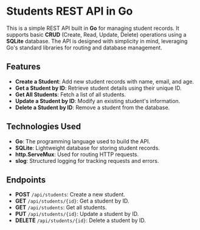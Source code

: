 # Students REST API in Go

This is a simple REST API built in **Go** for managing student records. It supports basic **CRUD** (Create, Read, Update, Delete) operations using a **SQLite** database. The API is designed with simplicity in mind, leveraging Go's standard libraries for routing and database management.

## **Features**
- **Create a Student**: Add new student records with name, email, and age.
- **Get a Student by ID**: Retrieve student details using their unique ID.
- **Get All Students**: Fetch a list of all students.
- **Update a Student by ID**: Modify an existing student's information.
- **Delete a Student by ID**: Remove a student from the database.

## **Technologies Used**
- **Go**: The programming language used to build the API.
- **SQLite**: Lightweight database for storing student records.
- **http.ServeMux**: Used for routing HTTP requests.
- **slog**: Structured logging for tracking requests and errors.

## **Endpoints**
- **POST** `/api/students`: Create a new student.
- **GET** `/api/students/{id}`: Get a student by ID.
- **GET** `/api/students`: Get all students.
- **PUT** `/api/students/{id}`: Update a student by ID.
- **DELETE** `/api/students/{id}`: Delete a student by ID.
